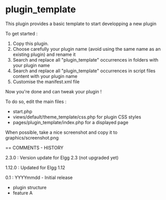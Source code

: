 # plugin_template

This plugin provides a basic template to start developping a new plugin

To get started :
1. Copy this plugin.
2. Choose carefully your plugin name (avoid using the same name as an existing plugin) and rename it
3. Search and replace all "plugin_template" occurrences in folders with your plugin name
4. Search and replace all "plugin_template" occurrences in script files content with your plugin name
5. Customise the manifest.xml file


Now you're done and can tweak your plugin !

To do so, edit the main files :
- start.php
- views/default/theme_template/css.php for plugin CSS styles
- pages/plugin_template/index.php for a displayed page

When possible, take a nice screenshot and copy it to graphics/screenshot.png



== COMMENTS - HISTORY

2.3.0 : Version update for Elgg 2.3 (not upgraded yet)

1.12.0 : Updated for Elgg 1.12

0.1 : YYYYmmdd - Initial release
 - plugin structure
 - feature A

